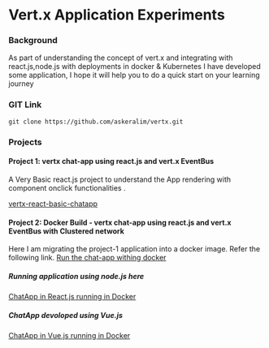 # Vert.x Application Experiments
### Background
As part of understanding the concept of vert.x and integrating with react.js,node.js with deployments in docker & Kubernetes I have developed some application, I hope it will help you to do a quick start on your learning journey

### GIT Link
```
git clone https://github.com/askeralim/vertx.git
```
### Projects
#### Project 1: vertx chat-app using react.js and vert.x EventBus 
A Very Basic react.js project to understand the App rendering with component onclick functionalities .

[vertx-react-basic-chatapp](https://github.com/askeralim/vertx/tree/master/vertx-react-basic-chatapp) 

#### Project 2: Docker Build - vertx chat-app using react.js and vert.x EventBus with Clustered network 
Here I am migrating the project-1 application into a docker image. Refer the following link.
[Run the chat-app withing docker](https://github.com/askeralim/vertx/tree/master/vertx-react-chatapp-docker)


##### Running application using node.js here 
[ChatApp in React.js running in Docker](https://github.com/askeralim/node-react-socket.io-docker-compose/tree/master/ChatApp-docker-compose-dev)


##### ChatApp devoloped using Vue.js 
[ChatApp in Vue.js running in Docker](https://github.com/askeralim/node-vuejs-typescript-vuex-redis-docker-compose)
